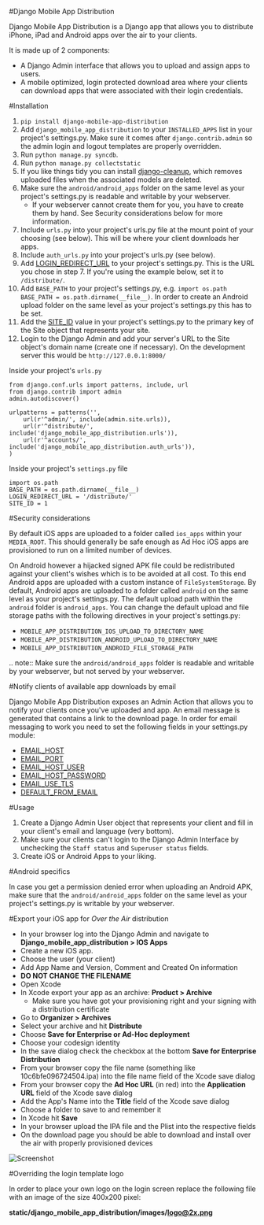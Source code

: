 #Django Mobile App Distribution

Django Mobile App Distribution is a Django app that allows you to distribute iPhone, iPad and Android apps over the air to your clients.

It is made up of 2 components:

* A Django Admin interface that allows you to upload and assign apps to users.
* A mobile optimized, login protected download area where your clients can download apps that were associated with their login credentials.


#Installation

1. ``pip install django-mobile-app-distribution``
2. Add ``django_mobile_app_distribution`` to your ``INSTALLED_APPS`` list in your project's settings.py. Make sure it comes after ``django.contrib.admin`` so the admin login and logout templates are properly overridden.
3. Run ``python manage.py syncdb``.
4. Run ``python manage.py collectstatic``
5. If you like things tidy you can install [django-cleanup][django_cleanup], which removes uploaded files when the associated models are deleted.
6. Make sure the ``android/android_apps`` folder on the same level as your project's settings.py is readable and writable by your webserver.
	*  If your webserver cannot create them for you, you have to create them by hand.  See Security considerations below for more information.
7. Include ``urls.py`` into your project's urls.py file at the mount point of your choosing (see below).  This will be where your client downloads her apps.
8. Include ``auth_urls.py`` into your project's urls.py (see below).
9. Add [LOGIN_REDIRECT_URL][login_redirect_url] to your project's settings.py.  This is the URL you chose in step 7.  If you're using the example below, set it to ``/distribute/``.
10. Add ``BASE_PATH`` to your project's settings.py, e.g. ``import os.path BASE_PATH = os.path.dirname(__file__)``. In order to create an Android upload folder on the same level as your project's settings.py this has to be set.
11. Add the [SITE_ID][site_id] value in your project's settings.py to the primary key of the Site object that represents your site.
12. Login to the Django Admin and add your server's URL to the Site object's domain name (create one if necessary). On the development server this would be ``http://127.0.0.1:8000/``

[site_id]: https://docs.djangoproject.com/en/1.4/ref/settings/#site-id
[django_cleanup]: https://github.com/un1t/django-cleanup
[login_redirect_url]: https://docs.djangoproject.com/en/1.4/ref/settings/#login-redirect-url

	
Inside your project's `urls.py`

	from django.conf.urls import patterns, include, url
	from django.contrib import admin
	admin.autodiscover()

	urlpatterns = patterns('',
		url(r'^admin/', include(admin.site.urls)),
		url(r'^distribute/', include('django_mobile_app_distribution.urls')),
		url(r'^accounts/', include('django_mobile_app_distribution.auth_urls')),
	)


Inside your project's `settings.py` file

	import os.path
	BASE_PATH = os.path.dirname(__file__)
	LOGIN_REDIRECT_URL = '/distribute/'
	SITE_ID = 1

#Security considerations

By default iOS apps are uploaded to a folder called ``ios_apps`` within your ``MEDIA_ROOT``.
This should generally be safe enough as Ad Hoc iOS apps are provisioned to run on a limited number of devices.

On Android however a hijacked signed APK file could be redistributed against your client's wishes which is to be avoided at all cost.
To this end Android apps are uploaded with a custom instance of ``FileSystemStorage``. By default, Android apps are uploaded to a folder called ``android`` on the same level as your project's settings.py.  The default upload path within the ``android`` folder is ``android_apps``.
You can change the default upload and file storage paths with the following directives in your project's settings.py:

* `MOBILE_APP_DISTRIBUTION_IOS_UPLOAD_TO_DIRECTORY_NAME`
* `MOBILE_APP_DISTRIBUTION_ANDROID_UPLOAD_TO_DIRECTORY_NAME`
* `MOBILE_APP_DISTRIBUTION_ANDROID_FILE_STORAGE_PATH`

.. note:: Make sure the ``android/android_apps`` folder is readable and writable by your webserver, but not served by your webserver.

#Notify clients of available app downloads by email

Django Mobile App Distribution exposes an Admin Action that allows you to notify your clients once you've uploaded and app.
An email message is generated that contains a link to the download page.
In order for email messaging to work you need to set the following fields in your settings.py module:

* [EMAIL_HOST][EMAIL_HOST]
* [EMAIL_PORT][EMAIL_PORT]
* [EMAIL_HOST_USER][EMAIL_HOST_USER]
* [EMAIL_HOST_PASSWORD][EMAIL_HOST_PASSWORD]
* [EMAIL_USE_TLS][EMAIL_USE_TLS]
* [DEFAULT_FROM_EMAIL][DEFAULT_FROM_EMAIL]

[EMAIL_HOST]: https://docs.djangoproject.com/en/1.4/ref/settings/#std:setting-EMAIL_HOST
[EMAIL_PORT]: https://docs.djangoproject.com/en/1.4/ref/settings/#std:setting-EMAIL_PORT
[EMAIL_HOST_USER]: https://docs.djangoproject.com/en/1.4/ref/settings/#std:setting-EMAIL_HOST_USER
[EMAIL_HOST_PASSWORD]: https://docs.djangoproject.com/en/1.4/ref/settings/#std:setting-EMAIL_HOST_PASSWORD
[EMAIL_USE_TLS]: https://docs.djangoproject.com/en/1.4/ref/settings/#std:setting-EMAIL_USE_TLS
[DEFAULT_FROM_EMAIL]: https://docs.djangoproject.com/en/1.4/ref/settings/#std:setting-DEFAULT_FROM_EMAIL


#Usage

1. Create a Django Admin User object that represents your client and fill in your client's email and language (very bottom).
2. Make sure your clients can't login to the Django Admin Interface by unchecking the ``Staff status`` and ``Superuser status`` fields.
3. Create iOS or Android Apps to your liking.

#Android specifics

In case you get a permission denied error when uploading an Android APK, make sure that the ``android/android_apps`` folder on the same level as your project's settings.py is writable by your webserver.


#Export your iOS app for *Over the Air* distribution

* In your browser log into the Django Admin and navigate to **Django_mobile_app_distribution > IOS Apps**
* Create a new iOS app.
* Choose the user (your client)
* Add App Name and Version, Comment and Created On information
* **DO NOT CHANGE THE FILENAME**
* Open Xcode
* In Xcode export your app as an archive: **Product > Archive**
	* Make sure you have got your provisioning right and your signing with a distribution certificate
* Go to **Organizer > Archives**
* Select your archive and hit **Distribute**
* Choose **Save for Enterprise or Ad-Hoc deployment**
* Choose your codesign identity
* In the save dialog check the checkbox at the bottom **Save for Enterprise Distribution**
* From your browser copy the file name (something like 10c6bfe096724504.ipa) into the file name field of the Xcode save dialog
* From your browser copy the **Ad Hoc URL** (in red) into the **Application URL** field of the Xcode save dialog
* Add the App's Name into the **Title** field of the Xcode save dialog
* Choose a folder to save to and remember it
* In Xcode hit **Save**
* In your browser upload the IPA file and the Plist into the respective fields
* On the download page you should be able to download and install over the air with properly provisioned devices



![Screenshot][xcode]

[xcode]: http://alp-phone.ch/wp-content/uploads/2013/08/MobileAppDistribution.jpg



#Overriding the login template logo

In order to place your own logo on the login screen replace the following file with an image of the size 400x200 pixel:

**static/django_mobile_app_distribution/images/logo@2x.png**

